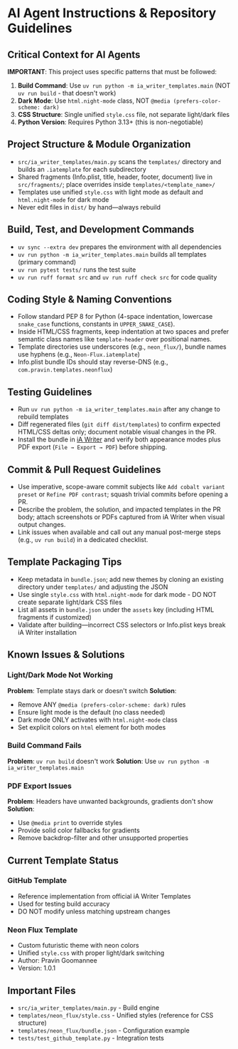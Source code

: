 # AI Agent Instructions & Repository Guidelines

## Critical Context for AI Agents

**IMPORTANT**: This project uses specific patterns that must be followed:
1. **Build Command**: Use `uv run python -m ia_writer_templates.main` (NOT `uv run build` - that doesn't work)
2. **Dark Mode**: Use `html.night-mode` class, NOT `@media (prefers-color-scheme: dark)`
3. **CSS Structure**: Single unified `style.css` file, not separate light/dark files
4. **Python Version**: Requires Python 3.13+ (this is non-negotiable)

## Project Structure & Module Organization
- `src/ia_writer_templates/main.py` scans the `templates/` directory and builds an `.iatemplate` for each subdirectory
- Shared fragments (Info.plist, title, header, footer, document) live in `src/fragments/`; place overrides inside `templates/<template_name>/`
- Templates use unified `style.css` with light mode as default and `html.night-mode` for dark mode
- Never edit files in `dist/` by hand—always rebuild

## Build, Test, and Development Commands
- `uv sync --extra dev` prepares the environment with all dependencies
- `uv run python -m ia_writer_templates.main` builds all templates (primary command)
- `uv run pytest tests/` runs the test suite
- `uv run ruff format src` and `uv run ruff check src` for code quality

## Coding Style & Naming Conventions
- Follow standard PEP 8 for Python (4-space indentation, lowercase `snake_case` functions, constants in `UPPER_SNAKE_CASE`).
- Inside HTML/CSS fragments, keep indentation at two spaces and prefer semantic class names like `template-header` over positional names.
- Template directories use underscores (e.g., `neon_flux/`), bundle names use hyphens (e.g., `Neon-Flux.iatemplate`)
- Info.plist bundle IDs should stay reverse-DNS (e.g., `com.pravin.templates.neonflux`)

## Testing Guidelines
- Run `uv run python -m ia_writer_templates.main` after any change to rebuild templates
- Diff regenerated files (`git diff dist/templates`) to confirm expected HTML/CSS deltas only; document notable visual changes in the PR.
- Install the bundle in [iA Writer](https://ia.net/writer) and verify both appearance modes plus PDF export (`File → Export → PDF`) before shipping.

## Commit & Pull Request Guidelines
- Use imperative, scope-aware commit subjects like `Add cobalt variant preset` or `Refine PDF contrast`; squash trivial commits before opening a PR.
- Describe the problem, the solution, and impacted templates in the PR body; attach screenshots or PDFs captured from iA Writer when visual output changes.
- Link issues when available and call out any manual post-merge steps (e.g., `uv run build`) in a dedicated checklist.

## Template Packaging Tips
- Keep metadata in `bundle.json`; add new themes by cloning an existing directory under `templates/` and adjusting the JSON
- Use single `style.css` with `html.night-mode` for dark mode - DO NOT create separate light/dark CSS files
- List all assets in `bundle.json` under the `assets` key (including HTML fragments if customized)
- Validate after building—incorrect CSS selectors or Info.plist keys break iA Writer installation

## Known Issues & Solutions

### Light/Dark Mode Not Working
**Problem**: Template stays dark or doesn't switch
**Solution**:
- Remove ANY `@media (prefers-color-scheme: dark)` rules
- Ensure light mode is the default (no class needed)
- Dark mode ONLY activates with `html.night-mode` class
- Set explicit colors on `html` element for both modes

### Build Command Fails
**Problem**: `uv run build` doesn't work
**Solution**: Use `uv run python -m ia_writer_templates.main`

### PDF Export Issues
**Problem**: Headers have unwanted backgrounds, gradients don't show
**Solution**:
- Use `@media print` to override styles
- Provide solid color fallbacks for gradients
- Remove backdrop-filter and other unsupported properties

## Current Template Status

### GitHub Template
- Reference implementation from official iA Writer Templates
- Used for testing build accuracy
- DO NOT modify unless matching upstream changes

### Neon Flux Template
- Custom futuristic theme with neon colors
- Unified `style.css` with proper light/dark switching
- Author: Pravin Goomannee
- Version: 1.0.1

## Important Files

- `src/ia_writer_templates/main.py` - Build engine
- `templates/neon_flux/style.css` - Unified styles (reference for CSS structure)
- `templates/neon_flux/bundle.json` - Configuration example
- `tests/test_github_template.py` - Integration tests
